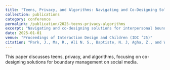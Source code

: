 ```yaml
---
title: "Teens, Privacy, and Algorithms: Navigating and Co-Designing Solutions for Interpersonal Boundary Management on Social Media"
collection: publications
category: conference
permalink: /publication/2025-teens-privacy-algorithms
excerpt: "Navigating and co-designing solutions for interpersonal boundary management on social media."
date: 2025-01-01
venue: "Proceedings of Interaction Design and Children (IDC ’25)"
citation: "Park, J., Ma, R., Ali N. S., Baptiste, N. J, Agha, Z., and Wisniewski, P. J. (2025). 'Teens, Privacy, and Algorithms: Navigating and Co-Designing Solutions for Interpersonal Boundary Management on Social Media.' Proceedings of Interaction Design and Children."
---
```


This paper discusses teens, privacy, and algorithms, focusing on co-designing solutions for boundary management on social media. 